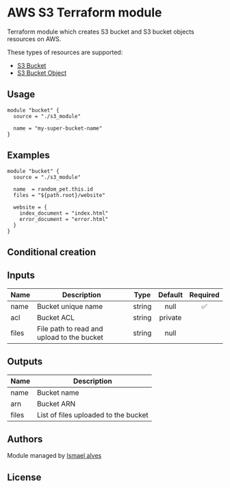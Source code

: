 # AWS S3 Terraform module

Terraform module which creates S3 bucket and S3 bucket objects resources on AWS.

These types of resources are supported:

* [S3 Bucket](https://registry.terraform.io/providers/hashicorp/aws/latest/docs/resources/s3_bucket)
* [S3 Bucket Object](https://registry.terraform.io/providers/hashicorp/aws/latest/docs/resources/s3_bucket_object)

## Usage

```hcl
module "bucket" {
  source = "./s3_module"

  name = "my-super-bucket-name"
}
```

## Examples

```hcl
module "bucket" {
  source = "./s3_module"

  name  = random_pet.this.id
  files = "${path.root}/website"

  website = {
    index_document = "index.html"
    error_document = "error.html"
  }
}
```

## Conditional creation




## Inputs

| Name | Description | Type | Default | Required |
|------|-------------|:----:|:-----:|:-----:|
|name|Bucket unique name|string|null| ✅ |
|acl|Bucket ACL|string|private|  |
|files|File path to read and upload to the bucket|string|null|  |

## Outputs

| Name | Description |
|------|-------------|
|name|Bucket name|
|arn|Bucket ARN|
|files|List of files uploaded to the bucket|



## Authors

Module managed by [Ismael alves](https://github.com/chgasparoto)

## License
